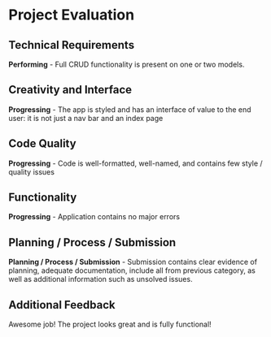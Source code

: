 # Project Evaluation

## Technical Requirements
**Performing** - Full CRUD functionality is present on one or two models.

## Creativity and Interface
**Progressing** - The app is styled and has an interface of value to the end user: it is not just a nav bar and an index page

## Code Quality
**Progressing** - Code is well-formatted, well-named, and contains few style / quality issues

## Functionality
**Progressing** - Application contains no major errors

## Planning / Process / Submission
**Planning / Process / Submission** - Submission contains clear evidence of planning, adequate documentation, include all from previous category, as well as additional information such as unsolved issues.

## Additional Feedback
Awesome job! The project looks great and is fully functional!
